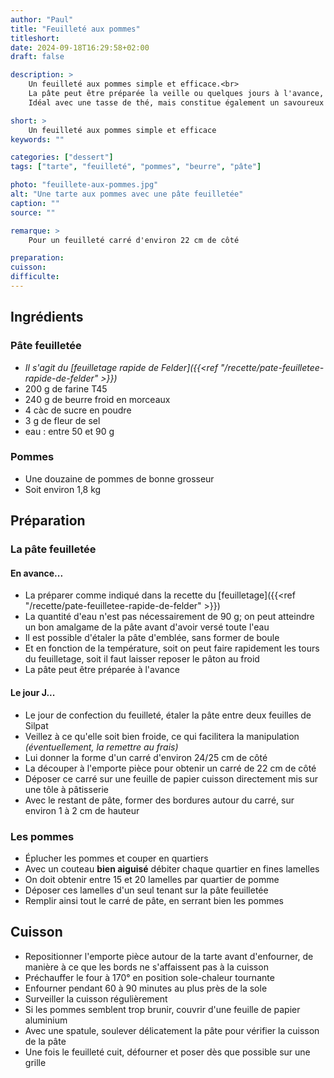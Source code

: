 ```yaml
---
author: "Paul"
title: "Feuilleté aux pommes"
titleshort:
date: 2024-09-18T16:29:58+02:00
draft: false

description: >
    Un feuilleté aux pommes simple et efficace.<br>
    La pâte peut être préparée la veille ou quelques jours à l'avance, même si il s'agit d'une pâte rapide.<br>
    Idéal avec une tasse de thé, mais constitue également un savoureux dessert.

short: >
    Un feuilleté aux pommes simple et efficace
keywords: ""

categories: ["dessert"]
tags: ["tarte", "feuilleté", "pommes", "beurre", "pâte"]

photo: "feuillete-aux-pommes.jpg"
alt: "Une tarte aux pommes avec une pâte feuilletée"
caption: ""
source: ""

remarque: >
    Pour un feuilleté carré d'environ 22 cm de côté

preparation: 
cuisson: 
difficulte:
---
```



## Ingrédients
### Pâte feuilletée
- *Il s'agit du [feuilletage rapide de Felder]({{<ref "/recette/pate-feuilletee-rapide-de-felder" >}})*
- 200 g de farine T45
- 240 g de beurre froid en morceaux
- 4 càc de sucre en poudre
- 3 g de fleur de sel
- eau : entre 50 et 90 g
### Pommes
- Une douzaine de pommes de bonne grosseur
- Soit environ 1,8 kg

## Préparation
### La pâte feuilletée
#### En avance...
- La préparer comme indiqué dans la recette du [feuilletage]({{<ref "/recette/pate-feuilletee-rapide-de-felder" >}})
- La quantité d'eau n'est pas nécessairement de 90 g; on peut atteindre un bon amalgame de la pâte avant d'avoir versé toute l'eau
- Il est possible d'étaler la pâte d'emblée, sans former de boule
- Et en fonction de la température, soit on peut faire rapidement les tours du feuilletage, soit il faut laisser reposer le pâton au froid
- La pâte peut être préparée à l'avance
#### Le jour J...
- Le jour de confection du feuilleté, étaler la pâte entre deux feuilles de Silpat
- Veillez à ce qu'elle soit bien froide, ce qui facilitera la manipulation *(éventuellement, la remettre au frais)*
- Lui donner la forme d'un carré d'environ 24/25 cm de côté
- La découper à l'emporte pièce pour obtenir un carré de 22 cm de côté
- Déposer ce carré sur une feuille de papier cuisson directement mis sur une tôle à pâtisserie
- Avec le restant de pâte, former des bordures autour du carré, sur environ 1 à 2 cm de hauteur
### Les pommes
- Éplucher les pommes et couper en quartiers
- Avec un couteau **bien aiguisé** débiter chaque quartier en fines lamelles
- On doit obtenir entre 15 et 20 lamelles par quartier de pomme
- Déposer ces lamelles d'un seul tenant sur la pâte feuilletée
- Remplir ainsi tout le carré de pâte, en serrant bien les pommes
## Cuisson
- Repositionner l'emporte pièce autour de la tarte avant d'enfourner, de manière à ce que les bords ne s'affaissent pas à la cuisson
- Préchauffer le four à 170° en position sole-chaleur tournante
- Enfourner pendant 60 à 90 minutes au plus près de la sole
- Surveiller la cuisson régulièrement
- Si les pommes semblent trop brunir, couvrir d'une feuille de papier aluminium
- Avec une spatule, soulever délicatement la pâte pour vérifier la cuisson de la pâte
- Une fois le feuilleté cuit, défourner et poser dès que possible sur une grille

